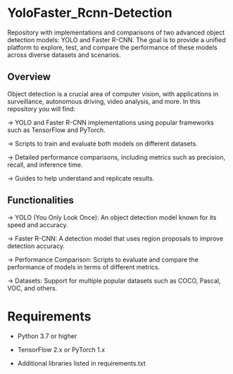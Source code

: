 # YoloFaster_Rcnn-Detection
Repository with implementations and comparisons of two advanced object detection models: YOLO and Faster R-CNN. The goal is to provide a unified platform to explore, test, and compare the performance of these models across diverse datasets and scenarios.

## Overview
Object detection is a crucial area of ​​computer vision, with applications in surveillance, autonomous driving, video analysis, and more. In this repository you will find:

  -> YOLO and Faster R-CNN implementations using popular frameworks such as TensorFlow and PyTorch.
  
  -> Scripts to train and evaluate both models on different datasets.
  
  -> Detailed performance comparisons, including metrics such as precision, recall, and inference time.

  -> Guides to help understand and replicate results.
  

## Functionalities

 -> YOLO (You Only Look Once): An object detection model known for its speed and accuracy.

 -> Faster R-CNN: A detection model that uses region proposals to improve detection accuracy.

 -> Performance Comparison: Scripts to evaluate and compare the performance of models in terms of different metrics.

 -> Datasets: Support for multiple popular datasets such as COCO, Pascal, VOC, and others.

# Requirements

 - Python 3.7 or higher
 
 - TensorFlow 2.x or PyTorch 1.x

 - Additional libraries listed in requirements.txt
 
